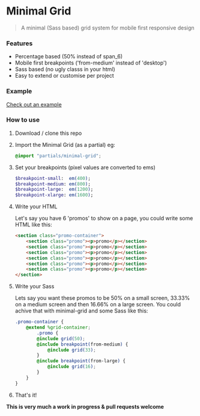 # Minimal Grid
> A minimal (Sass based) grid system for mobile first responsive design

### Features
* Percentage based (50% instead of span_6)
* Mobile first breakpoints ('from-medium' instead of 'desktop')
* Sass based (no ugly classs in your html)
* Easy to extend or customise per project

### Example
[Check out an example](http://htmlpreview.github.io/?https://github.com/AaronRutley/minimal-grid/blob/master/index.html)

### How to use
1. Download / clone this repo
2. Import the Minimal Grid (as a partial) eg:

    ```scss
    @import "partials/minimal-grid";
    ```
3. Set your breakpoints (pixel values are converted to ems)

    ```sass
    $breakpoint-small:  em(400);
    $breakpoint-medium: em(800);
    $breakpoint-large:  em(1200);
    $breakpoint-xlarge: em(1600);
    ```
4. Write your HTML

    Let's say you have 6 'promos' to show on a page, you could write some HTML like this:

    ```html
    <section class="promo-container">
        <section class="promo"><p>promo</p></section>
        <section class="promo"><p>promo</p></section>
        <section class="promo"><p>promo</p></section>
        <section class="promo"><p>promo</p></section>
        <section class="promo"><p>promo</p></section>
        <section class="promo"><p>promo</p></section>
    </section>
    ```
5. Write your Sass

    Lets say you want these promos to be 50% on a small screen, 33.33% on a medium screen and then 16.66% on a large screen. You could achive that with minimal-grid and some Sass like this:

    ``` scss
    .promo-container {
        @extend %grid-container;
            .promo {
            @include grid(50);
            @include breakpoint(from-medium) {
                @include grid(33);
            }
            @include breakpoint(from-large) {
                @include grid(16);
            }
        }
    }
    ```

6. That's it!

**This is very much a work in progress & pull requests welcome**
